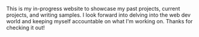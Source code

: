 This is my in-progress website to showcase my past projects, current projects, and writing samples. I look forward into delving into the web dev world and keeping myself accountable on what I'm working on. Thanks for checking it out!